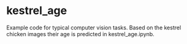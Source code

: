 # kestrel_age

Example code for typical computer vision tasks. Based on the kestrel chicken images their age is predicted in kestrel_age.ipynb.
